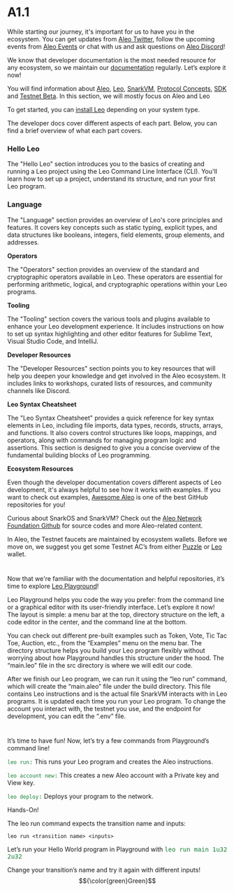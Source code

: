 # A1.1
While starting our journey, it's important for us to have you in the ecosystem. You can get updates from [Aleo Twitter](https://x.com/AleoHQ), follow the upcoming events from [Aleo Events](http://t.me/aleoevents) or chat with us and ask questions on [Aleo Discord](http://discord.gg/aleo)!

We know that developer documentation is the most needed resource for any ecosystem, so we maintain our [documentation](https://developer.aleo.org/getting_started/) regularly. Let’s explore it now!

You will find information about [Aleo](https://developer.aleo.org/), [Leo](https://docs.leo-lang.org/leo), [SnarkVM](https://developer.aleo.org/aleo), [Protocol Concepts](https://developer.aleo.org/concepts), [SDK](https://developer.aleo.org/sdk) and [Testnet Beta](https://developer.aleo.org/testnet/getting_started/overview). In this section, we will mostly focus on Aleo and Leo

To get started, you can [install Leo](https://docs.leo-lang.org/leo/installation) depending on your system type. 

The developer docs cover different aspects of each part. Below, you can find a brief overview of what each part covers.

### Hello Leo

The "Hello Leo" section introduces you to the basics of creating and running a Leo project using the Leo Command Line Interface (CLI). You'll learn how to set up a project, understand its structure, and run your first Leo program.

### Language  
The "Language" section provides an overview of Leo's core principles and features. It covers key concepts such as static typing, explicit types, and data structures like booleans, integers, field elements, group elements, and addresses.


**Operators**

The "Operators" section provides an overview of the standard and cryptographic operators available in Leo. These operators are essential for performing arithmetic, logical, and cryptographic operations within your Leo programs.

**Tooling**

The "Tooling" section covers the various tools and plugins available to enhance your Leo development experience. It includes instructions on how to set up syntax highlighting and other editor features for Sublime Text, Visual Studio Code, and IntelliJ.

**Developer Resources**

The "Developer Resources" section points you to key resources that will help you deepen your knowledge and get involved in the Aleo ecosystem. It includes links to workshops, curated lists of resources, and community channels like Discord.

**Leo Syntax Cheatsheet**

The "Leo Syntax Cheatsheet" provides a quick reference for key syntax elements in Leo, including file imports, data types, records, structs, arrays, and functions. It also covers control structures like loops, mappings, and operators, along with commands for managing program logic and assertions. This section is designed to give you a concise overview of the fundamental building blocks of Leo programming.

**Ecosystem Resources**

Even though the developer documentation covers different aspects of Leo development, it's always helpful to see how it works with examples. If you want to check out examples, [Awesome Aleo](https://github.com/howardwu/awesome-aleo) is one of the best GitHub repositories for you!


Curious about SnarkOS and SnarkVM? Check out the [Aleo Network Foundation Github](https://github.com/AleoNet) for source codes and more Aleo-related content.

In Aleo, the Testnet faucets are maintained by ecosystem wallets. Before we move on, we suggest you get some Testnet AC’s from either [Puzzle](https://puzzle.online/) or [Leo](https://www.leo.app/) wallet.
#
Now that we're familiar with the documentation and helpful repositories, it’s time to explore [Leo Playground](https://play.leo-lang.org/)!

Leo Playground helps you code the way you prefer: from the command line or a graphical editor with its user-friendly interface. Let’s explore it now!
The layout is simple: a menu bar at the top, directory structure on the left, a code editor in the center, and the command line at the bottom.


You can check out different pre-built examples such as Token, Vote, Tic Tac Toe, Auction, etc., from the “Examples” menu on the menu bar.
The directory structure helps you build your Leo program flexibly without worrying about how Playground handles this structure under the hood. The “main.leo” file in the src directory is where we will edit our code. 

After we finish our Leo program, we can run it using the “leo run” command, which will create the “main.aleo” file under the build directory. This file contains Leo instructions and is the actual file SnarkVM interacts with in Leo programs. It is updated each time you run your Leo program. To change the account you interact with, the testnet you use, and the endpoint for development, you can edit the “.env” file.
#

It’s time to have fun! Now, let’s try a few commands from Playground’s command line!

<span style="font-family: 'Roboto Mono', monospace; color: #188038;">`leo run`:</span> This runs your Leo program and creates the Aleo instructions.

<span style="font-family: 'Roboto Mono', monospace; color: #188038;">`leo account new`:</span> This creates a new Aleo account with a Private key and View key.

<span style="font-family: 'Roboto Mono', monospace; color: #188038;">`leo deploy`:</span> Deploys your program to the network.

Hands-On!

The leo run command expects the transition name and inputs:

`
leo run <transition name> <inputs>
`

Let’s run your Hello World program in Playground with <span style="font-family: 'Roboto Mono', monospace; color: #188038;">leo run main 1u32 2u32</span>

Change your transition’s name and try it again with different inputs!
$${\color{green}Green}$$

